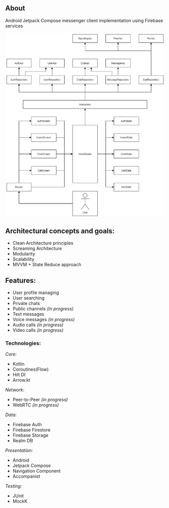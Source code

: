 ## About
Android Jetpack Compose messenger client implementation using Firebase services

![Full architecture diagram](./media/firebase_chat_full_scheme.png)

## Architectural concepts and goals:
- Clean Architecture principles
- Screaming Architecture
- Modularity
- Scalability
- MVVM + State Reduce approach

## Features:
- User profile managing
- User searching
- Private chats
- Public channels _(in progress)_
- Text messages
- Voice messages _(in progress)_
- Audio calls _(in progress)_
- Video calls _(in progress)_

### Technologies:

*_Core:_*
- Kotlin
- Coroutines(Flow)
- Hilt DI
- Arrow.kt

*_Network:_*
- Peer-to-Peer  _(in progress)_
- WebRTC  _(in progress)_

*_Data:_*
- Firebase Auth
- Firebase Firestore
- Firebase Storage
- Realm DB

*_Presentation:_*
- Android
- Jetpack Compose
- Navigation Component
- Accompanist

*_Testing:_*
- JUnit
- MockK
